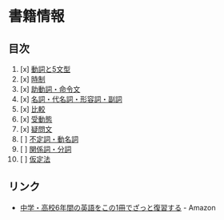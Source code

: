 # 書籍情報
## 目次

1. [x] [動詞と5文型](01/README.md)
2. [x] [時制](02/README.md)
3. [x] [助動詞・命令文](03/README.md)
4. [x] [名詞・代名詞・形容詞・副詞](04/README.md)
5. [x] [比較](05/README.md)
6. [x] [受動態](06/README.md)
7. [x] [疑問文](07/README.md)
8. [ ] [不定詞・動名詞](08/README.md)
9. [ ] [関係詞・分詞](09/README.md)
10. [ ] [仮定法](10/README.md)


## リンク

- [中学・高校6年間の英語をこの1冊でざっと復習する](http://www.amazon.co.jp/dp/B00MB2SI8Q/) - Amazon
